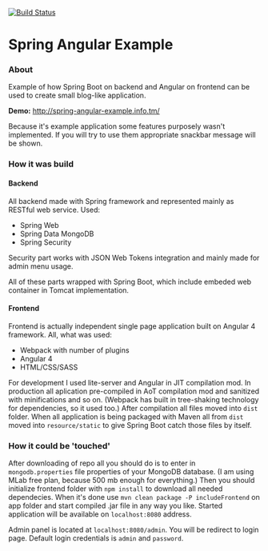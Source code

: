[![Build Status](https://travis-ci.org/SpaiR/spring-angular-example.svg?branch=master)](https://travis-ci.org/SpaiR/spring-angular-example)

# Spring Angular Example
### About
Example of how Spring Boot on backend and Angular on frontend can be used to create small blog-like application.

__Demo:__ http://spring-angular-example.info.tm/

Because it's example application some features purposely wasn't implemented. If you will try to use them appropriate snackbar message will be shown.

### How it was build
#### Backend
All backend made with Spring framework and represented mainly as RESTful web service. Used:
* Spring Web
* Spring Data MongoDB
* Spring Security

Security part works with JSON Web Tokens integration and mainly made for admin menu usage.

All of these parts wrapped with Spring Boot, which include embeded web container in Tomcat implementation.

#### Frontend
Frontend is actually independent single page application built on Angular 4 framework. All, what was used:
* Webpack with number of plugins
* Angular 4
* HTML/CSS/SASS

For development I used lite-server and Angular in JIT compilation mod. In production all aplication pre-compiled in AoT compilation mod and sanitized with minifications and so on. (Webpack has built in tree-shaking technology for dependencies, so it used too.) After compilation all files moved into `dist` folder. When all application is being packaged with Maven all from `dist` moved into `resource/static` to give Spring Boot catch those files by itself.

### How it could be 'touched'
After downloading of repo all you should do is to enter in `mongodb.properties` file properties of your MongoDB database. (I am using MLab free plan, because 500 mb enough for everything.) Then you should initialize frontend folder with `npm install` to download all needed dependecies. When it's done use `mvn clean package -P includeFrontend` on app folder and start compiled .jar file in any way you like. Started application will be available on `localhost:8080` address. 

Admin panel is located at `localhost:8080/admin`. You will be redirect to login page. Default login credentials is `admin` and `password`.
